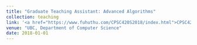 ```yaml
---
title: "Graduate Teaching Assistant: Advanced Algorithms"
collection: teaching
link: '<a href="https://www.fuhuthu.com/CPSC420S2018/index.html">CPSC420: Advanced Algorithms</a>'
venue: "UBC, Department of Computer Science"
date: 2018-01-01
---
```



